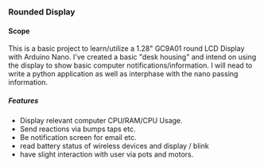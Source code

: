 ### Rounded Display


#### Scope
This is a basic project to learn/utilize a 1.28" GC9A01 round LCD Display with Arduino Nano. I've created a basic "desk housing" and intend on using the display to show basic computer notifications/information. I will nead to write a python application as well as interphase with the nano passing information.

##### Features
- Display relevant computer CPU/RAM/CPU Usage.
- Send reactions via bumps taps etc. 
- Be notification screen for email etc. 
- read battery status of wireless devices and display / blink
- have slight interaction with user via pots and motors. 


